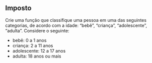 ## Imposto

Crie uma função que classifique uma pessoa em uma das seguintes categorias, de acordo com a idade: “bebê”, “criança”, “adolescente”, “adulta”. Considere o seguinte:

- bebê: 0 a 1 anos
- criança: 2 a 11 anos
- adolescente: 12 a 17 anos
- adulta: 18 anos ou mais